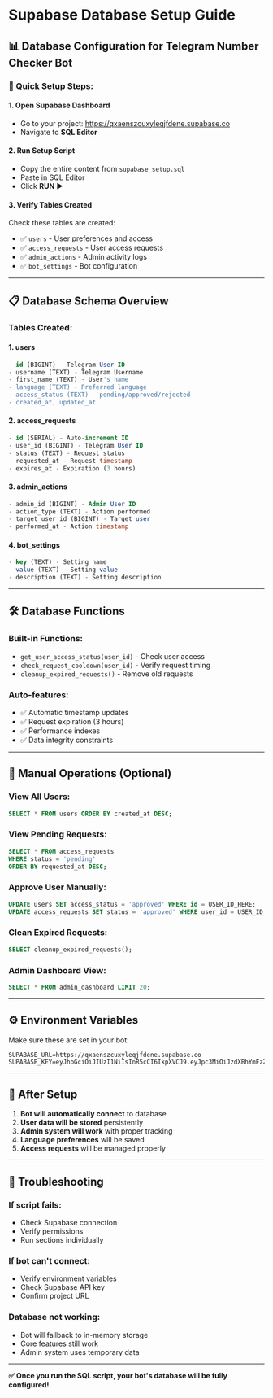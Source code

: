 # Supabase Database Setup Guide

## 📊 Database Configuration for Telegram Number Checker Bot

### 🚀 Quick Setup Steps:

#### 1. **Open Supabase Dashboard**
- Go to your project: https://qxaenszcuxyleqjfdene.supabase.co
- Navigate to **SQL Editor**

#### 2. **Run Setup Script**
- Copy the entire content from `supabase_setup.sql`
- Paste in SQL Editor
- Click **RUN** ▶️

#### 3. **Verify Tables Created**
Check these tables are created:
- ✅ `users` - User preferences and access
- ✅ `access_requests` - User access requests  
- ✅ `admin_actions` - Admin activity logs
- ✅ `bot_settings` - Bot configuration

---

## 📋 Database Schema Overview

### **Tables Created:**

#### **1. users**
```sql
- id (BIGINT) - Telegram User ID
- username (TEXT) - Telegram Username
- first_name (TEXT) - User's name
- language (TEXT) - Preferred language
- access_status (TEXT) - pending/approved/rejected
- created_at, updated_at
```

#### **2. access_requests**
```sql
- id (SERIAL) - Auto-increment ID
- user_id (BIGINT) - Telegram User ID
- status (TEXT) - Request status
- requested_at - Request timestamp
- expires_at - Expiration (3 hours)
```

#### **3. admin_actions**
```sql
- admin_id (BIGINT) - Admin User ID
- action_type (TEXT) - Action performed
- target_user_id (BIGINT) - Target user
- performed_at - Action timestamp
```

#### **4. bot_settings**
```sql
- key (TEXT) - Setting name
- value (TEXT) - Setting value
- description (TEXT) - Setting description
```

---

## 🛠️ Database Functions

### **Built-in Functions:**
- `get_user_access_status(user_id)` - Check user access
- `check_request_cooldown(user_id)` - Verify request timing
- `cleanup_expired_requests()` - Remove old requests

### **Auto-features:**
- ✅ Automatic timestamp updates
- ✅ Request expiration (3 hours)
- ✅ Performance indexes
- ✅ Data integrity constraints

---

## 🔧 Manual Operations (Optional)

### **View All Users:**
```sql
SELECT * FROM users ORDER BY created_at DESC;
```

### **View Pending Requests:**
```sql
SELECT * FROM access_requests 
WHERE status = 'pending' 
ORDER BY requested_at DESC;
```

### **Approve User Manually:**
```sql
UPDATE users SET access_status = 'approved' WHERE id = USER_ID_HERE;
UPDATE access_requests SET status = 'approved' WHERE user_id = USER_ID_HERE;
```

### **Clean Expired Requests:**
```sql
SELECT cleanup_expired_requests();
```

### **Admin Dashboard View:**
```sql
SELECT * FROM admin_dashboard LIMIT 20;
```

---

## ⚙️ Environment Variables

Make sure these are set in your bot:
```env
SUPABASE_URL=https://qxaenszcuxyleqjfdene.supabase.co
SUPABASE_KEY=eyJhbGciOiJIUzI1NiIsInR5cCI6IkpXVCJ9.eyJpc3MiOiJzdXBhYmFzZSIsInJlZiI6InF4YWVuc3pjdXh5bGVxamZkZW5lIiwicm9sZSI6ImFub24iLCJpYXQiOjE3NTYxNDg1NDMsImV4cCI6MjA3MTcyNDU0M30.7YQHmClhIq2DEvBkGi3yueTSZ1Q0PTPhBnaHlSENLfg
```

---

## 🎯 After Setup

1. **Bot will automatically connect** to database
2. **User data will be stored** persistently  
3. **Admin system will work** with proper tracking
4. **Language preferences** will be saved
5. **Access requests** will be managed properly

---

## 🐛 Troubleshooting

### **If script fails:**
- Check Supabase connection
- Verify permissions
- Run sections individually

### **If bot can't connect:**
- Verify environment variables
- Check Supabase API key
- Confirm project URL

### **Database not working:**
- Bot will fallback to in-memory storage
- Core features still work
- Admin system uses temporary data

---

**✅ Once you run the SQL script, your bot's database will be fully configured!**
